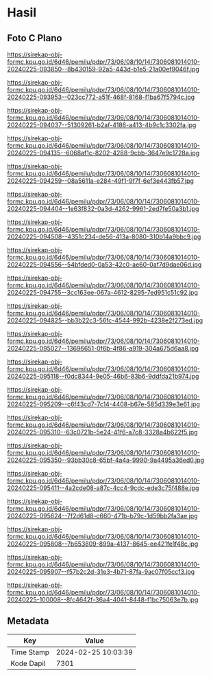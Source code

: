 # Hasil

## Foto C Plano

https://sirekap-obj-formc.kpu.go.id/6d46/pemilu/pdpr/73/06/08/10/14/7306081014010-20240225-093850--8b430159-92a5-443d-b1e5-21a00ef9046f.jpg

https://sirekap-obj-formc.kpu.go.id/6d46/pemilu/pdpr/73/06/08/10/14/7306081014010-20240225-093953--023cc772-a51f-468f-8168-f1ba67f5794c.jpg

https://sirekap-obj-formc.kpu.go.id/6d46/pemilu/pdpr/73/06/08/10/14/7306081014010-20240225-094037--51309261-b2af-4186-a413-4b9c1c3302fa.jpg

https://sirekap-obj-formc.kpu.go.id/6d46/pemilu/pdpr/73/06/08/10/14/7306081014010-20240225-094135--6068af1c-8202-4288-9cbb-3647e9c1728a.jpg

https://sirekap-obj-formc.kpu.go.id/6d46/pemilu/pdpr/73/06/08/10/14/7306081014010-20240225-094259--08a5611a-e284-49f1-9f7f-6ef3e443fb57.jpg

https://sirekap-obj-formc.kpu.go.id/6d46/pemilu/pdpr/73/06/08/10/14/7306081014010-20240225-094404--1e63f832-0a3d-4262-9961-2ed7fe50a3b1.jpg

https://sirekap-obj-formc.kpu.go.id/6d46/pemilu/pdpr/73/06/08/10/14/7306081014010-20240225-094508--4351c234-de56-413a-8080-310b14a9bbc9.jpg

https://sirekap-obj-formc.kpu.go.id/6d46/pemilu/pdpr/73/06/08/10/14/7306081014010-20240225-094556--54bfded0-0a53-42c0-ae60-0af7d9dae06d.jpg

https://sirekap-obj-formc.kpu.go.id/6d46/pemilu/pdpr/73/06/08/10/14/7306081014010-20240225-094755--3cc163ee-067a-4612-8295-7ed951c51c92.jpg

https://sirekap-obj-formc.kpu.go.id/6d46/pemilu/pdpr/73/06/08/10/14/7306081014010-20240225-094825--bb3b22c3-56fc-4544-992b-4238e2f273ed.jpg

https://sirekap-obj-formc.kpu.go.id/6d46/pemilu/pdpr/73/06/08/10/14/7306081014010-20240225-095027--13696651-0f6b-4f86-a919-304a675d6aa8.jpg

https://sirekap-obj-formc.kpu.go.id/6d46/pemilu/pdpr/73/06/08/10/14/7306081014010-20240225-095118--f0dc8344-9e05-46b6-83b6-9ddfda21b974.jpg

https://sirekap-obj-formc.kpu.go.id/6d46/pemilu/pdpr/73/06/08/10/14/7306081014010-20240225-095209--c6f43cd7-7c14-4408-b67e-585d339e3e61.jpg

https://sirekap-obj-formc.kpu.go.id/6d46/pemilu/pdpr/73/06/08/10/14/7306081014010-20240225-095310--63c0721b-5e24-41f6-a7c8-3328a4b622f5.jpg

https://sirekap-obj-formc.kpu.go.id/6d46/pemilu/pdpr/73/06/08/10/14/7306081014010-20240225-095350--93bb30c8-65bf-4a4a-9990-9a4495a36ed0.jpg

https://sirekap-obj-formc.kpu.go.id/6d46/pemilu/pdpr/73/06/08/10/14/7306081014010-20240225-095411--4a2cde08-a87c-4cc4-9cdc-ede3c75f488e.jpg

https://sirekap-obj-formc.kpu.go.id/6d46/pemilu/pdpr/73/06/08/10/14/7306081014010-20240225-095624--7f2d61d8-c660-471b-b79c-1d59bb2fa3ae.jpg

https://sirekap-obj-formc.kpu.go.id/6d46/pemilu/pdpr/73/06/08/10/14/7306081014010-20240225-095808--7b653809-899a-4137-8645-ee421fe1f48c.jpg

https://sirekap-obj-formc.kpu.go.id/6d46/pemilu/pdpr/73/06/08/10/14/7306081014010-20240225-095907--f57b2c2d-31e3-4b71-87fa-9ac07f05ccf3.jpg

https://sirekap-obj-formc.kpu.go.id/6d46/pemilu/pdpr/73/06/08/10/14/7306081014010-20240225-100008--8fc4642f-36a4-4041-8448-f1bc75063e7b.jpg


## Metadata

| Key        | Value               |
| ---------- | ------------------- |
| Time Stamp | 2024-02-25 10:03:39 |
| Kode Dapil | 7301                |



